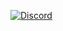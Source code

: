 [![Discord](https://cdn.discordapp.com/avatars/648130613945040907/a_143f2d8027d54d6030004895f8e78de5.webp?size=250)](https://discord.com/)

